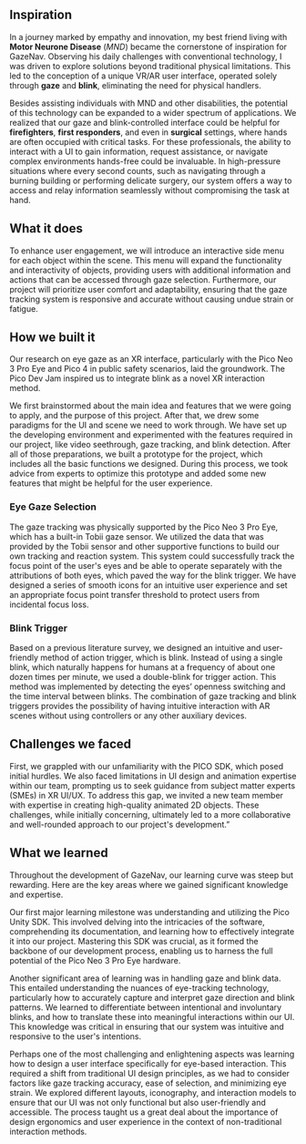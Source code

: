 ## Inspiration
In a journey marked by empathy and innovation, my best friend living with **Motor Neurone Disease** (_MND_) became the cornerstone of inspiration for GazeNav. Observing his daily challenges with conventional technology, I was driven to explore solutions beyond traditional physical limitations. This led to the conception of a unique VR/AR user interface, operated solely through **gaze** and **blink**, eliminating the need for physical handlers.

Besides assisting individuals with MND and other disabilities, the potential of this technology can be expanded to a wider spectrum of applications. We realized that our gaze and blink-controlled interface could be helpful for **firefighters**, **first responders**, and even in **surgical** settings, where hands are often occupied with critical tasks. For these professionals, the ability to interact with a UI to gain information, request assistance, or navigate complex environments hands-free could be invaluable. In high-pressure situations where every second counts, such as navigating through a burning building or performing delicate surgery, our system offers a way to access and relay information seamlessly without compromising the task at hand.

## What it does

To enhance user engagement, we will introduce an interactive side menu for each object within the scene. This menu will expand the functionality and interactivity of objects, providing users with additional information and actions that can be accessed through gaze selection. Furthermore, our project will prioritize user comfort and adaptability, ensuring that the gaze tracking system is responsive and accurate without causing undue strain or fatigue.

## How we built it

Our research on eye gaze as an XR interface, particularly with the Pico Neo 3 Pro Eye and Pico 4 in public safety scenarios, laid the groundwork. The Pico Dev Jam inspired us to integrate blink as a novel XR interaction method.

We first brainstormed about the main idea and features that we were going to apply, and the purpose of this project. After that, we drew some paradigms for the UI and scene we need to work through. We have set up the developing environment and experimented with the features required in our project, like video seethrough, gaze tracking, and blink detection. After all of those preparations, we built a prototype for the project, which includes all the basic functions we designed. During this process, we took advice from experts to optimize this prototype and added some new features that might be helpful for the user experience. 

### Eye Gaze Selection

The gaze tracking was physically supported by the Pico Neo 3 Pro Eye, which has a built-in Tobii gaze sensor. We utilized the data that was provided by the Tobii sensor and other supportive functions to build our own tracking and reaction system. This system could successfully track the focus point of the user's eyes and be able to operate separately with the attributions of both eyes, which paved the way for the blink trigger. We have designed a series of smooth icons for an intuitive user experience and set an appropriate focus point transfer threshold to protect users from incidental focus loss.

### Blink Trigger

Based on a previous literature survey, we designed an intuitive and user-friendly method of action trigger, which is blink. Instead of using a single blink, which naturally happens for humans at a frequency of about one dozen times per minute, we used a double-blink for trigger action. This method was implemented by detecting the eyes’ openness switching and the time interval between blinks. The combination of gaze tracking and blink triggers provides the possibility of having intuitive interaction with AR scenes without using controllers or any other auxiliary devices.

## Challenges we faced

First, we grappled with our unfamiliarity with the PICO SDK, which posed initial hurdles. We also faced limitations in UI design and animation expertise within our team, prompting us to seek guidance from subject matter experts (SMEs) in XR UI/UX. To address this gap, we invited a new team member with expertise in creating high-quality animated 2D objects. These challenges, while initially concerning, ultimately led to a more collaborative and well-rounded approach to our project's development.”

## What we learned

Throughout the development of GazeNav, our learning curve was steep but rewarding. Here are the key areas where we gained significant knowledge and expertise.

Our first major learning milestone was understanding and utilizing the Pico Unity SDK. This involved delving into the intricacies of the software, comprehending its documentation, and learning how to effectively integrate it into our project. Mastering this SDK was crucial, as it formed the backbone of our development process, enabling us to harness the full potential of the Pico Neo 3 Pro Eye hardware.

Another significant area of learning was in handling gaze and blink data. This entailed understanding the nuances of eye-tracking technology, particularly how to accurately capture and interpret gaze direction and blink patterns. We learned to differentiate between intentional and involuntary blinks, and how to translate these into meaningful interactions within our UI. This knowledge was critical in ensuring that our system was intuitive and responsive to the user's intentions.

Perhaps one of the most challenging and enlightening aspects was learning how to design a user interface specifically for eye-based interaction. This required a shift from traditional UI design principles, as we had to consider factors like gaze tracking accuracy, ease of selection, and minimizing eye strain. We explored different layouts, iconography, and interaction models to ensure that our UI was not only functional but also user-friendly and accessible. The process taught us a great deal about the importance of design ergonomics and user experience in the context of non-traditional interaction methods.
